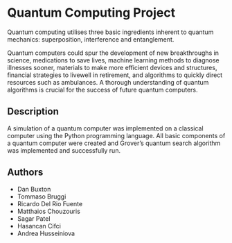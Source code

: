 # Quantum Computing Project

Quantum computing utilises three basic ingredients inherent to quantum mechanics: superposition, interference and entanglement. 



Quantum  computers  could  spur  the  development  of  new  breakthroughs  in  science, medications  to  save  lives,  machine  learning  methods  to  diagnose  illnesses  sooner, materials  to  make  more  efficient  devices  and  structures,  financial  strategies  to  livewell  in  retirement,  and  algorithms  to  quickly  direct  resources  such  as  ambulances. A thorough understanding of quantum algorithms is crucial for the success of future quantum computers.

## Description

A simulation of a quantum computer was implemented on a classical computer using the Python programming language. All basic components of a quantum computer were created and Grover’s quantum search algorithm was implemented and successfully run. 


## Authors

- Dan Buxton
- Tommaso Bruggi
- Ricardo Del Rio Fuente
- Matthaios Chouzouris
- Sagar Patel
- Hasancan Cifci
- Andrea Husseiniova
